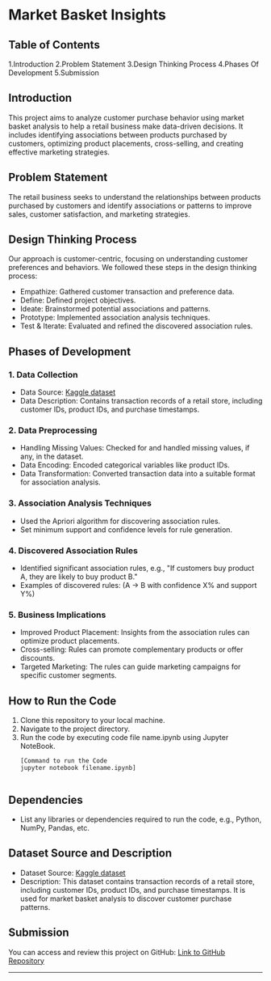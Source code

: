 # Market Basket Insights

## Table of Contents
1.Introduction
2.Problem Statement
3.Design Thinking Process
4.Phases Of Development
5.Submission


## Introduction
This project aims to analyze customer purchase behavior using market basket analysis to help a retail business make data-driven decisions. It includes identifying associations between products purchased by customers, optimizing product placements, cross-selling, and creating effective marketing strategies.

## Problem Statement
The retail business seeks to understand the relationships between products purchased by customers and identify associations or patterns to improve sales, customer satisfaction, and marketing strategies.

## Design Thinking Process
Our approach is customer-centric, focusing on understanding customer preferences and behaviors. We followed these steps in the design thinking process:

- Empathize: Gathered customer transaction and preference data.
- Define: Defined project objectives.
- Ideate: Brainstormed potential associations and patterns.
- Prototype: Implemented association analysis techniques.
- Test & Iterate: Evaluated and refined the discovered association rules.

## Phases of Development
### 1. Data Collection
- Data Source: [Kaggle dataset](https://www.kaggle.com/datasets/aslanahmedov/market-basket-analysis)
- Data Description: Contains transaction records of a retail store, including customer IDs, product IDs, and purchase timestamps.

### 2. Data Preprocessing
- Handling Missing Values: Checked for and handled missing values, if any, in the dataset.
- Data Encoding: Encoded categorical variables like product IDs.
- Data Transformation: Converted transaction data into a suitable format for association analysis.

### 3. Association Analysis Techniques
- Used the Apriori algorithm for discovering association rules.
- Set minimum support and confidence levels for rule generation.

### 4. Discovered Association Rules
- Identified significant association rules, e.g., "If customers buy product A, they are likely to buy product B."
- Examples of discovered rules: (A -> B with confidence X% and support Y%)

### 5. Business Implications
- Improved Product Placement: Insights from the association rules can optimize product placements.
- Cross-selling: Rules can promote complementary products or offer discounts.
- Targeted Marketing: The rules can guide marketing campaigns for specific customer segments.

## How to Run the Code
1. Clone this repository to your local machine.
2. Navigate to the project directory.
3. Run the code by executing code file name.ipynb using Jupyter NoteBook.
   ```
   [Command to run the Code
   jupyter notebook filename.ipynb]
 
   ```
   
## Dependencies
- List any libraries or dependencies required to run the code, e.g., Python, NumPy, Pandas, etc.

## Dataset Source and Description
- Dataset Source: [Kaggle dataset](https://www.kaggle.com/datasets/aslanahmedov/market-basket-analysis)
- Description: This dataset contains transaction records of a retail store, including customer IDs, product IDs, and purchase timestamps. It is used for market basket analysis to discover customer purchase patterns.

## Submission
You can access and review this project on GitHub: [Link to GitHub Repository](https://github.com/Vimaleshc/AI-PHASE-1-MARKET-BASED-INSIGHTS--110521104310.git)

---
